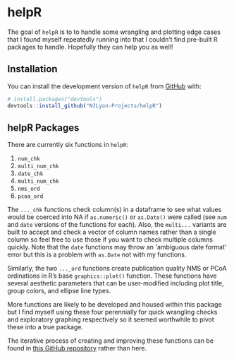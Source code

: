 
<!-- README.md is generated from README.Rmd. Please edit that file -->

# helpR

<!-- badges: start -->
<!-- badges: end -->

The goal of `helpR` is to to handle some wrangling and plotting edge
cases that I found myself repeatedly running into that I couldn’t find
pre-built R packages to handle. Hopefully they can help you as well!

## Installation

You can install the development version of `helpR` from
[GitHub](https://github.com/) with:

``` r
# install.packages("devtools")
devtools::install_github("NJLyon-Projects/helpR")
```

## helpR Packages

There are currently six functions in `helpR`:

1.  `num_chk`
2.  `multi_num_chk`
3.  `date_chk`
4.  `multi_num_chk`
5.  `nms_ord`
6.  `pcoa_ord`

The `..._chk` functions check column(s) in a dataframe to see what values would be coerced into NA if `as.numeric()` or `as.Date()` were called (see `num` and `date` versions of the functions for each). Also, the `multi...` variants are built to accept and check a vector of column names rather than a single column so feel free to use those if you want to check multiple columns quickly.
Note that the `date` functions may throw an 'ambiguous date format' error but this is a problem with `as.Date` not with my functions.

Similarly, the two `..._ord` functions create publication quality NMS or PCoA ordinations in R’s base `graphics::plot()` function. These functions have several aesthetic parameters that can be user-modified including plot title, group colors, and ellipse line types.

More functions are likely to be developed and housed within this package but I find myself using these four perennially for quick wrangling checks and exploratory graphing respectively so it seemed worthwhile to pivot these into a true package.

The iterative process of creating and improving these functions can be found in [this GitHub repository](https://github.com/NJLyon-Projects/lyon_custom-fxns) rather than here.
